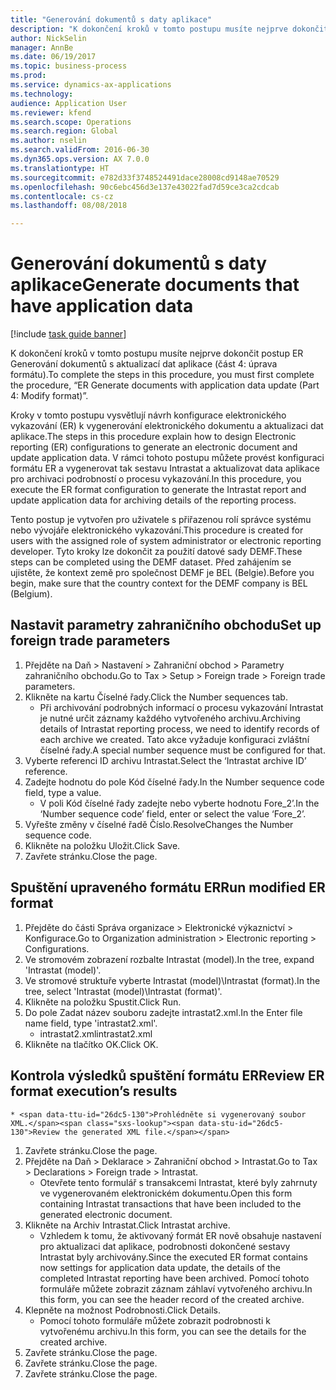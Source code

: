 ```yaml
--- 
title: "Generování dokumentů s daty aplikace"
description: "K dokončení kroků v tomto postupu musíte nejprve dokončit postup ER Generování dokumentů s aktualizací dat aplikace (část 4 - úprava formátu)."
author: NickSelin
manager: AnnBe
ms.date: 06/19/2017
ms.topic: business-process
ms.prod: 
ms.service: dynamics-ax-applications
ms.technology: 
audience: Application User
ms.reviewer: kfend
ms.search.scope: Operations
ms.search.region: Global
ms.author: nselin
ms.search.validFrom: 2016-06-30
ms.dyn365.ops.version: AX 7.0.0
ms.translationtype: HT
ms.sourcegitcommit: e782d33f3748524491dace28008cd9148ae70529
ms.openlocfilehash: 90c6ebc456d3e137e43022fad7d59ce3ca2cdcab
ms.contentlocale: cs-cz
ms.lasthandoff: 08/08/2018

---
```

# <a name="generate-documents-that-have-application-data"></a><span data-ttu-id="26dc5-103">Generování dokumentů s daty aplikace</span><span class="sxs-lookup"><span data-stu-id="26dc5-103">Generate documents that have application data</span></span>

[!include [task guide banner](../../includes/task-guide-banner.md)]

<span data-ttu-id="26dc5-104">K dokončení kroků v tomto postupu musíte nejprve dokončit postup ER Generování dokumentů s aktualizací dat aplikace (část 4: úprava formátu).</span><span class="sxs-lookup"><span data-stu-id="26dc5-104">To complete the steps in this procedure, you must first complete the procedure, “ER Generate documents with application data update (Part 4: Modify format)”.</span></span>



<span data-ttu-id="26dc5-105">Kroky v tomto postupu vysvětlují návrh konfigurace elektronického vykazování (ER) k vygenerování elektronického dokumentu a aktualizaci dat aplikace.</span><span class="sxs-lookup"><span data-stu-id="26dc5-105">The steps in this procedure explain how to design Electronic reporting (ER) configurations to generate an electronic document and update application data.</span></span> <span data-ttu-id="26dc5-106">V rámci tohoto postupu můžete provést konfiguraci formátu ER a vygenerovat tak sestavu Intrastat a aktualizovat data aplikace pro archivaci podrobností o procesu vykazování.</span><span class="sxs-lookup"><span data-stu-id="26dc5-106">In this procedure, you execute the ER format configuration to generate the Intrastat report and update application data for archiving details of the reporting process.</span></span>



<span data-ttu-id="26dc5-107">Tento postup je vytvořen pro uživatele s přiřazenou rolí správce systému nebo vývojáře elektronického vykazování.</span><span class="sxs-lookup"><span data-stu-id="26dc5-107">This procedure is created for users with the assigned role of system administrator or electronic reporting developer.</span></span> <span data-ttu-id="26dc5-108">Tyto kroky lze dokončit za použití datové sady DEMF.</span><span class="sxs-lookup"><span data-stu-id="26dc5-108">These steps can be completed using the DEMF dataset.</span></span> <span data-ttu-id="26dc5-109">Před zahájením se ujistěte, že kontext země pro společnost DEMF je BEL (Belgie).</span><span class="sxs-lookup"><span data-stu-id="26dc5-109">Before you begin, make sure that the country context for the DEMF company is BEL (Belgium).</span></span>


## <a name="set-up-foreign-trade-parameters"></a><span data-ttu-id="26dc5-110">Nastavit parametry zahraničního obchodu</span><span class="sxs-lookup"><span data-stu-id="26dc5-110">Set up foreign trade parameters</span></span>
1. <span data-ttu-id="26dc5-111">Přejděte na Daň > Nastavení > Zahraniční obchod > Parametry zahraničního obchodu.</span><span class="sxs-lookup"><span data-stu-id="26dc5-111">Go to Tax > Setup > Foreign trade > Foreign trade parameters.</span></span>
2. <span data-ttu-id="26dc5-112">Klikněte na kartu Číselné řady.</span><span class="sxs-lookup"><span data-stu-id="26dc5-112">Click the Number sequences tab.</span></span>
    * <span data-ttu-id="26dc5-113">Při archivování podrobných informací o procesu vykazování Intrastat je nutné určit záznamy každého vytvořeného archivu.</span><span class="sxs-lookup"><span data-stu-id="26dc5-113">Archiving details of Intrastat reporting process, we need to identify records of each archive we created.</span></span> <span data-ttu-id="26dc5-114">Tato akce vyžaduje konfiguraci zvláštní číselné řady.</span><span class="sxs-lookup"><span data-stu-id="26dc5-114">A special number sequence must be configured for that.</span></span>  
3. <span data-ttu-id="26dc5-115">Vyberte referenci ID archivu Intrastat.</span><span class="sxs-lookup"><span data-stu-id="26dc5-115">Select the ‘Intrastat archive ID’ reference.</span></span>
4. <span data-ttu-id="26dc5-116">Zadejte hodnotu do pole Kód číselné řady.</span><span class="sxs-lookup"><span data-stu-id="26dc5-116">In the Number sequence code field, type a value.</span></span>
    * <span data-ttu-id="26dc5-117">V poli Kód číselné řady zadejte nebo vyberte hodnotu Fore_2’.</span><span class="sxs-lookup"><span data-stu-id="26dc5-117">In the ‘Number sequence code’ field, enter or select the value ‘Fore_2’.</span></span>  
5. <span data-ttu-id="26dc5-118">Vyřešte změny v číselné řadě Číslo.</span><span class="sxs-lookup"><span data-stu-id="26dc5-118">ResolveChanges the Number sequence code.</span></span>
6. <span data-ttu-id="26dc5-119">Klikněte na položku Uložit.</span><span class="sxs-lookup"><span data-stu-id="26dc5-119">Click Save.</span></span>
7. <span data-ttu-id="26dc5-120">Zavřete stránku.</span><span class="sxs-lookup"><span data-stu-id="26dc5-120">Close the page.</span></span>

## <a name="run-modified-er-format"></a><span data-ttu-id="26dc5-121">Spuštění upraveného formátu ER</span><span class="sxs-lookup"><span data-stu-id="26dc5-121">Run modified ER format</span></span>
1. <span data-ttu-id="26dc5-122">Přejděte do části Správa organizace > Elektronické výkaznictví > Konfigurace.</span><span class="sxs-lookup"><span data-stu-id="26dc5-122">Go to Organization administration > Electronic reporting > Configurations.</span></span>
2. <span data-ttu-id="26dc5-123">Ve stromovém zobrazení rozbalte Intrastat (model).</span><span class="sxs-lookup"><span data-stu-id="26dc5-123">In the tree, expand 'Intrastat (model)'.</span></span>
3. <span data-ttu-id="26dc5-124">Ve stromové struktuře vyberte Intrastat (model)\Intrastat (format).</span><span class="sxs-lookup"><span data-stu-id="26dc5-124">In the tree, select 'Intrastat (model)\Intrastat (format)'.</span></span>
4. <span data-ttu-id="26dc5-125">Klikněte na položku Spustit.</span><span class="sxs-lookup"><span data-stu-id="26dc5-125">Click Run.</span></span>
5. <span data-ttu-id="26dc5-126">Do pole Zadat název souboru zadejte intrastat2.xml.</span><span class="sxs-lookup"><span data-stu-id="26dc5-126">In the Enter file name field, type 'intrastat2.xml'.</span></span>
    * <span data-ttu-id="26dc5-127">intrastat2.xml</span><span class="sxs-lookup"><span data-stu-id="26dc5-127">intrastat2.xml</span></span>  
6. <span data-ttu-id="26dc5-128">Klikněte na tlačítko OK.</span><span class="sxs-lookup"><span data-stu-id="26dc5-128">Click OK.</span></span>

## <a name="review-er-format-executions-results"></a><span data-ttu-id="26dc5-129">Kontrola výsledků spuštění formátu ER</span><span class="sxs-lookup"><span data-stu-id="26dc5-129">Review ER format execution’s results</span></span>
    * <span data-ttu-id="26dc5-130">Prohlédněte si vygenerovaný soubor XML.</span><span class="sxs-lookup"><span data-stu-id="26dc5-130">Review the generated XML file.</span></span>  
1. <span data-ttu-id="26dc5-131">Zavřete stránku.</span><span class="sxs-lookup"><span data-stu-id="26dc5-131">Close the page.</span></span>
2. <span data-ttu-id="26dc5-132">Přejděte na Daň > Deklarace > Zahraniční obchod > Intrastat.</span><span class="sxs-lookup"><span data-stu-id="26dc5-132">Go to Tax > Declarations > Foreign trade > Intrastat.</span></span>
    * <span data-ttu-id="26dc5-133">Otevřete tento formulář s transakcemi Intrastat, které byly zahrnuty ve vygenerovaném elektronickém dokumentu.</span><span class="sxs-lookup"><span data-stu-id="26dc5-133">Open this form containing Intrastat transactions that have been included to the generated electronic document.</span></span>  
3. <span data-ttu-id="26dc5-134">Klikněte na Archiv Intrastat.</span><span class="sxs-lookup"><span data-stu-id="26dc5-134">Click Intrastat archive.</span></span>
    * <span data-ttu-id="26dc5-135">Vzhledem k tomu, že aktivovaný formát ER nově obsahuje nastavení pro aktualizaci dat aplikace, podrobnosti dokončené sestavy Intrastat byly archivovány.</span><span class="sxs-lookup"><span data-stu-id="26dc5-135">Since the executed ER format contains now settings for application data update, the details of the completed Intrastat reporting have been archived.</span></span> <span data-ttu-id="26dc5-136">Pomocí tohoto formuláře můžete zobrazit záznam záhlaví vytvořeného archivu.</span><span class="sxs-lookup"><span data-stu-id="26dc5-136">In this form, you can see the header record of the created archive.</span></span>  
4. <span data-ttu-id="26dc5-137">Klepněte na možnost Podrobnosti.</span><span class="sxs-lookup"><span data-stu-id="26dc5-137">Click Details.</span></span>
    * <span data-ttu-id="26dc5-138">Pomocí tohoto formuláře můžete zobrazit podrobnosti k vytvořenému archivu.</span><span class="sxs-lookup"><span data-stu-id="26dc5-138">In this form, you can see the details for the created archive.</span></span>  
5. <span data-ttu-id="26dc5-139">Zavřete stránku.</span><span class="sxs-lookup"><span data-stu-id="26dc5-139">Close the page.</span></span>
6. <span data-ttu-id="26dc5-140">Zavřete stránku.</span><span class="sxs-lookup"><span data-stu-id="26dc5-140">Close the page.</span></span>
7. <span data-ttu-id="26dc5-141">Zavřete stránku.</span><span class="sxs-lookup"><span data-stu-id="26dc5-141">Close the page.</span></span>



